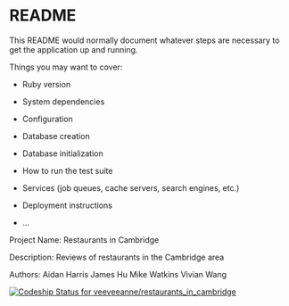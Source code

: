 # README

This README would normally document whatever steps are necessary to get the
application up and running.

Things you may want to cover:

* Ruby version

* System dependencies

* Configuration

* Database creation

* Database initialization

* How to run the test suite

* Services (job queues, cache servers, search engines, etc.)

* Deployment instructions

* ...

Project Name: Restaurants in Cambridge

Description: Reviews of restaurants in the Cambridge area

Authors:
Aidan Harris
James Hu
Mike Watkins
Vivian Wang

[![Codeship Status for veeveeanne/restaurants_in_cambridge](https://app.codeship.com/projects/efd17370-661f-0138-6019-7e4f61b5b52a/status?branch=master)](https://app.codeship.com/projects/393614)